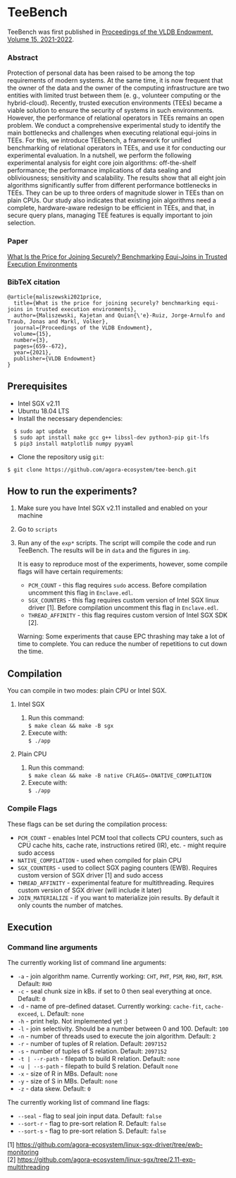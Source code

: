 # TeeBench

TeeBench was first published in [Proceedings of the VLDB Endowment, Volume 15, 2021-2022](https://vldb.org/pvldb/vol15-volume-info/).

### Abstract
Protection of personal data has been raised to be among the top requirements of modern systems. At the same time, it is now frequent that the owner of the data and the owner of the computing infrastructure are two entities with limited trust between them (e. g., volunteer computing or the hybrid-cloud). Recently, trusted execution environments (TEEs) became a viable solution to ensure the security of systems in such environments. However, the performance of relational operators in TEEs remains an open problem. We conduct a comprehensive experimental study to identify the main bottlenecks and challenges when executing relational equi-joins in TEEs. For this, we introduce TEEbench, a framework for unified benchmarking of relational operators in TEEs, and use it for conducting our experimental evaluation. In a nutshell, we perform the following experimental analysis for eight core join algorithms: off-the-shelf performance; the performance implications of data sealing and obliviousness; sensitivity and scalability. The results show that all eight join algorithms significantly suffer from different performance bottlenecks in TEEs. They can be up to three orders of magnitude slower in TEEs than on plain CPUs. Our study also indicates that existing join algorithms need a complete, hardware-aware redesign to be efficient in TEEs, and that, in secure query plans, managing TEE features is equally important to join selection.

### Paper
[What Is the Price for Joining Securely? Benchmarking Equi-Joins in Trusted Execution Environments](https://github.com/agora-ecosystem/tee-bench/blob/master/paper/What_Is_the_Price_for_Joining_Securely_Benchmarking_Equi-Joins_in_Trusted_Execution_Environments.pdf)
### BibTeX citation
```
@article{maliszewski2021price,
  title={What is the price for joining securely? benchmarking equi-joins in trusted execution environments},
  author={Maliszewski, Kajetan and Quian{\'e}-Ruiz, Jorge-Arnulfo and Traub, Jonas and Markl, Volker},
  journal={Proceedings of the VLDB Endowment},
  volume={15},
  number={3},
  pages={659--672},
  year={2021},
  publisher={VLDB Endowment}
}

```
## Prerequisites 
* Intel SGX v2.11 
* Ubuntu 18.04 LTS
*  Install the necessary dependencies:
```
  $ sudo apt update
  $ sudo apt install make gcc g++ libssl-dev python3-pip git-lfs  
  $ pip3 install matplotlib numpy pyyaml
```  
* Clone the repository usig `git`:
```
$ git clone https://github.com/agora-ecosystem/tee-bench.git
```

## How to run the experiments?
1. Make sure you have Intel SGX v2.11 installed and enabled on your machine
2. Go to `scripts`
3. Run any of the `exp*` scripts. The script will compile the code and run TeeBench. The results will be in `data` and the figures in `img`.
   
   It is easy to reproduce most of the experiments, however, some compile flags will have certain requirements:
   * `PCM_COUNT` - this flag requires `sudo` access. Before compilation uncomment this flag in `Enclave.edl`.
   * `SGX_COUNTERS` - this flag requires custom version of Intel SGX linux driver [1]. Before compilation uncomment this flag in `Enclave.edl`.
   * `THREAD_AFFINITY` - this flag requires custom version of Intel SGX SDK [2].
   
   Warning: Some experiments that cause EPC thrashing may take a lot of time to complete. 
   You can reduce the number of repetitions to cut down the time.
   
## Compilation
You can compile in two modes: plain CPU or Intel SGX.

1. Intel SGX
 
   1. Run this command:  
   ` $ make clean && make -B sgx `
   2. Execute with:  
   ` $ ./app `
   
2. Plain CPU  
   
    1. Run this command:  
    ` $ make clean && make -B native CFLAGS=-DNATIVE_COMPILATION `  
    2. Execute with:  
    ` $ ./app `

### Compile Flags
These flags can be set during the compilation process:  
* `PCM_COUNT` - enables Intel PCM tool that collects CPU counters, such as CPU cache hits, cache rate, instructions retired (IR), etc. - might require sudo access
* `NATIVE_COMPILATION` - used when compiled for plain CPU
* `SGX_COUNTERS` - used to collect SGX paging counters (EWB). Requires custom version of SGX driver [1] and sudo access
* `THREAD_AFFINITY` - experimental feature for multithreading. Requires custom version of SGX driver (will include it later)
* `JOIN_MATERIALIZE` - if you want to materialize join results. By default it only counts the number of matches.

## Execution
### Command line arguments
The currently working list of command line arguments:
* `-a` - join algorithm name. Currently working: `CHT`, `PHT`, `PSM`, `RHO`, `RHT`, `RSM`. Default: `RHO`
* `-c` - seal chunk size in kBs. if set to 0 then seal everything at once. Default: `0`
* `-d` - name of pre-defined dataset. Currently working: `cache-fit`, `cache-exceed`, `L`. Default: `none`
* `-h` - print help. Not implemented yet :)
* `-l` - join selectivity. Should be a number between 0 and 100. Default: `100`
* `-n` - number of threads used to execute the join algorithm. Default: `2`
* `-r` - number of tuples of R relation. Default: `2097152`
* `-s` - number of tuples of S relation. Default: `2097152`
* `-t | --r-path` - filepath to build R relation. Default: `none`
* `-u | --s-path` - filepath to build S relation. Default `none`
* `-x` - size of R in MBs. Default: `none`
* `-y` - size of S in MBs. Default: `none`
* `-z` - data skew. Default: `0`

The currently working list of command line flags:
* `--seal` - flag to seal join input data. Default: `false`
* `--sort-r` - flag to pre-sort relation R. Default: `false`
* `--sort-s` - flag to pre-sort relation S. Default: `false`

[1] https://github.com/agora-ecosystem/linux-sgx-driver/tree/ewb-monitoring  
[2] https://github.com/agora-ecosystem/linux-sgx/tree/2.11-exp-multithreading
